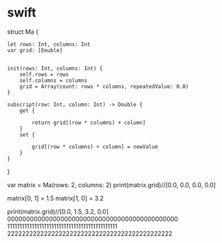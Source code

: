 # swift
struct Ma {

	let rows: Int, columns: Int
	var grid: [Double]


	init(rows: Int, columns: Int) {
		self.rows = rows
		self.columns = columns
		grid = Array(count: rows * columns, repeatedValue: 0.0)
	}

	subscript(row: Int, column: Int) -> Double {
		get {

			return grid[(row * columns) + column]
		}
		set {

			grid[(row * columns) + column] = newValue
		}
	}
}

var matrix = Ma(rows: 2, columns: 2)
print(matrix.grid)//[0.0, 0.0, 0.0, 0.0]

matrix[0, 1] = 1.5
matrix[1, 0] = 3.2

print(matrix.grid)//[0.0, 1.5, 3.2, 0.0]
000000000000000000000000000000000000000000000
111111111111111111111111111111111111111111111
222222222222222222222222222222222222222222222